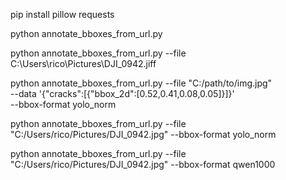 
pip install pillow requests

python annotate_bboxes_from_url.py



python annotate_bboxes_from_url.py --file C:\Users\rico\Pictures\DJI_0942.jiff


python annotate_bboxes_from_url.py --file "C:/path/to/img.jpg" \
  --data '{"cracks":[{"bbox_2d":[0.52,0.41,0.08,0.05]}]}' \
  --bbox-format yolo_norm

  python annotate_bboxes_from_url.py --file "C:/Users/rico/Pictures/DJI_0942.jpg" --bbox-format yolo_norm

  python annotate_bboxes_from_url.py --file "C:/Users/rico/Pictures/DJI_0942.jpg" --bbox-format qwen1000
